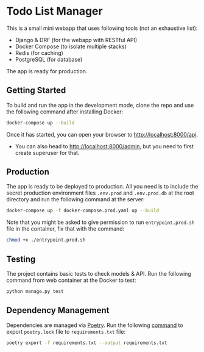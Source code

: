# Todo List Manager

This is a small mini webapp that uses following tools (not an exhaustive list):
- Django & DRF (for the webapp with RESTful API)
- Docker Compose (to isolate multiple stacks)
- Redis (for caching)
- PostgreSQL (for database)

The app is ready for production.

## Getting Started

To build and run the app in the development mode, clone the repo and use the following command after installing Docker:

```bash
docker-compose up --build
```

Once it has started, you can open your browser to [http://localhost:8000/api](http://localhost:8000/api).
- You can also head to [http://localhost:8000/admin](http://localhost:8000/admin), but you need to first create superuser for that.

## Production
The app is ready to be deployed to production. All you need is to include the secret production
environment files `.env.prod` and `.env.prod.db` at the root directory and run the following
command at the server:

```bash
docker-compose up -f docker-compose.prod.yaml up --build
```

Note that you might be asked to give permission to run `entrypoint.prod.sh` file in the container, fix that with the command:
```bash
chmod +x ./entrypoint.prod.sh
```

## Testing

The project contains basic tests to check models & API. Run the following command from web container at the Docker to test:
```bash
python manage.py test
```

## Dependency Management

Dependencies are managed via [Poetry](https://python-poetry.org). Run the following [command](https://python-poetry.org/docs/cli/) to export `poetry.lock` file to `requirements.txt` file:
```bash
poetry export -f requirements.txt --output requirements.txt
```
